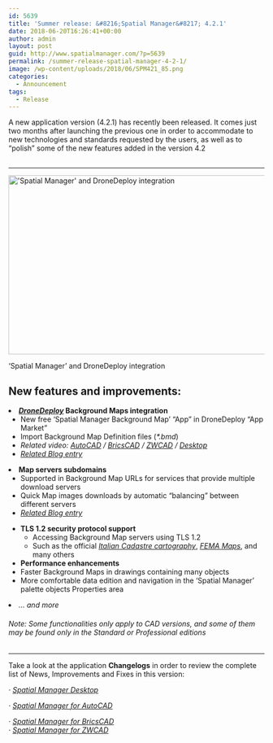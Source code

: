 ```yaml
---
id: 5639
title: 'Summer release: &#8216;Spatial Manager&#8217; 4.2.1'
date: 2018-06-20T16:26:41+00:00
author: admin
layout: post
guid: http://www.spatialmanager.com/?p=5639
permalink: /summer-release-spatial-manager-4-2-1/
image: /wp-content/uploads/2018/06/SPM421_85.png
categories:
  - Announcement
tags:
  - Release
---
```

<p>
  A new application version (4.2.1) has recently been released. It comes just two months after launching the previous one in order to accommodate to new technologies and standards requested by the users, as well as to &#8220;polish&#8221; some of the new features added in the version 4.2
</p>

<p>
  <!--more-->
</p>

<h2>
</h2>

* * *

<div>
  <a href="http://www.spatialmanager.com/wp-content/uploads/2018/06/SPM421_DroneDeploy.png" target="_blank" rel="nofollow"><img src="http://www.spatialmanager.com/wp-content/uploads/2018/06/SPM421_DroneDeploy-1024x576.png" alt="'Spatial Manager' and DroneDeploy integration" width="625" height="352" srcset="http://www.spatialmanager.com/wp-content/uploads/2018/06/SPM421_DroneDeploy-1024x576.png 1024w, http://www.spatialmanager.com/wp-content/uploads/2018/06/SPM421_DroneDeploy-300x169.png 300w, http://www.spatialmanager.com/wp-content/uploads/2018/06/SPM421_DroneDeploy-768x432.png 768w, http://www.spatialmanager.com/wp-content/uploads/2018/06/SPM421_DroneDeploy-624x351.png 624w, http://www.spatialmanager.com/wp-content/uploads/2018/06/SPM421_DroneDeploy.png 1280w" sizes="(max-width: 625px) 100vw, 625px" /></a>
  
  <p>
    &#8216;Spatial Manager&#8217; and DroneDeploy integration
  </p>
</div>

<h2>
</h2>

<h2>
  <span>New features and improvements:</span>
</h2>

<li>
  <strong><span><a href="http://www.dronedeploy.com/" target="_blank" rel="nofollow"><em>DroneDeploy</em></a></span><span> Background Maps integration</span></strong> <ul>
    <li>
      New free &#8216;Spatial Manager Background Map&#8217; &#8220;App&#8221; in DroneDeploy &#8220;App Market&#8221;
    </li>
    <li>
      Import Background Map Definition files (<i>*.bmd</i>)
    </li>
    <li>
      <em>Related video: <a href="https://youtu.be/ijNKzdyChx0?rel=0" target="_blank" rel="nofollow"><span><span>AutoCAD</span></span></a> / <a href="https://youtu.be/UcXFtTWDGK8?rel=0" target="_blank" rel="nofollow"><span><span>BricsCAD</span></span></a> / <a href="https://youtu.be/nW8kkOOLR6k?rel=0" target="_blank" rel="nofollow"><span><span>ZWCAD</span></span></a><span> / </span><a href="https://youtu.be/CAayAPTijWA?rel=0" target="_blank" rel="nofollow"><span><span><span>Desktop</span></span></span></a></em>
    </li>
    <li>
      <a href="http://www.spatialmanager.com/dronedeploy-integration/" target="_blank" rel="nofollow"><span><em>Related Blog entry</em></span></a>
    </li>
  </ul>
</li>

<li>
  <strong><span>Map servers subdomains</span></strong> <ul>
    <li>
      Supported in Background Map URLs for services that provide multiple download servers
    </li>
    <li>
      Quick Map images downloads by automatic &#8220;balancing&#8221; between different servers
    </li>
    <li>
      <a href="http://www.spatialmanager.com/map_servers_sub-domains/" target="_blank" rel="nofollow"><span><em>Related Blog entry</em></span></a>
    </li>
  </ul>
</li>

  * **<span>TLS 1.2 security protocol support</span>** 
      * Accessing Background Map servers using TLS 1.2
      * Such as the official <span><em><a href="http://www.agenziaentrate.gov.it/wps/content/Nsilib/Nsi/Schede/FabbricatiTerreni/Consultazione+cartografia+catastale/" target="_blank" rel="nofollow">Italian Cadastre cartography</a></em></span>, <a href="https://www.fema.gov/" target="_blank" rel="nofollow"><span><em>FEMA Maps</em></span></a>, and many others
  * **<span>Performance enhancements</span>** 
    <li>
      Faster Background Maps in drawings containing many objects
    </li>
    <li>
      More comfortable data edition and navigation in the &#8216;Spatial Manager&#8217; palette objects Properties area
    </li>
<li>
  <em>&#8230; and more</em>
</li>

###### _Note: Some functionalities only apply to CAD versions, and some of them may be found only in the Standard or Professional editions_

<h2>
</h2>

* * *

Take a look at the application **Changelogs** in order to review the complete list of News, Improvements and Fixes in this version:

_· <a href="http://wiki.spatialmanager.com/index.php/Spatial_Manager_Desktop%E2%84%A2_Changelog" target="_blank" rel="nofollow">Spatial Manager Desktop</a>_
  
 _· <a href="http://wiki.spatialmanager.com/index.php/Spatial_Manager%E2%84%A2_for_AutoCAD_Changelog" target="_blank" rel="nofollow">Spatial Manager for AutoCAD</a>_
  
 _· <a href="http://wiki.spatialmanager.com/index.php/Spatial_Manager%E2%84%A2_for_BricsCAD_Changelog" target="_blank" rel="nofollow">Spatial Manager for BricsCAD<br /> </a>· <a href="http://wiki.spatialmanager.com/index.php/Spatial_Manager%E2%84%A2_for_ZWCAD_Changelog" target="_blank" rel="nofollow">Spatial Manager for ZWCAD</a>_